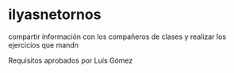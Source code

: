 # ilyasnetornos
compartir información con los compañeros de clases y realizar los ejercicios que mandn 



Requisitos aprobados por Luís Gómez
